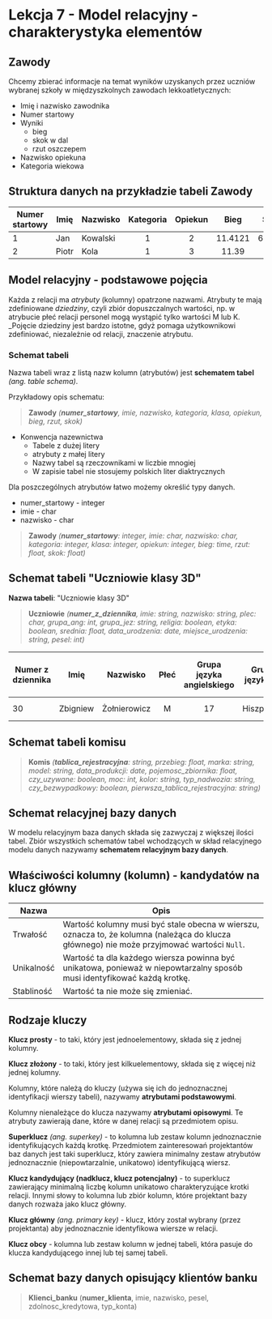 # Lekcja 7 - Model relacyjny - charakterystyka elementów

## Zawody

Chcemy zbierać informacje na temat wyników uzyskanych przez uczniów wybranej szkoły w międzyszkolnych zawodach lekkoatletycznych:

- Imię i nazwisko zawodnika
- Numer startowy
- Wyniki
  - bieg
  - skok w dal
  - rzut oszczepem
- Nazwisko opiekuna
- Kategoria wiekowa

## Struktura danych na przykładzie tabeli Zawody

| Numer startowy | Imię  | Nazwisko | Kategoria | Opiekun | Bieg    | Skok   | Rzut  |
| -------------- | ----- | -------- | :-------: | :-----: | :-----: | :----: | :---: |
| 1              | Jan   | Kowalski | 1         | 2       | 11.4121 | 6.2331 | 32.12 |
| 2              | Piotr | Kola     | 1         | 3       | 11.39   | 5.92   | 37.00 |

## Model relacyjny - podstawowe pojęcia

Każda z relacji ma _atrybuty_ (kolumny) opatrzone nazwami. Atrybuty te mają zdefiniowane _dziedziny_, czyli zbiór dopuszczalnych wartości, np. w atrybucie płeć relacji personel mogą wystąpić tylko wartości M lub K. _Pojęcie dziedziny jest bardzo istotne, gdyż pomaga użytkownikowi zdefiniować, niezależnie od relacji, znaczenie atrybutu.

### Schemat tabeli

Nazwa tabeli wraz z listą nazw kolumn (atrybutów) jest **schematem tabel** _(ang. table schema)_.

Przykładowy opis schematu:

>**Zawody** _(**numer_startowy**, imie, nazwisko, kategoria, klasa, opiekun, bieg, rzut, skok)_

- Konwencja nazewnictwa
  - Tabele z dużej litery
  - atrybuty z małej litery
  - Nazwy tabel są rzeczownikami w liczbie mnogiej
  - W zapisie tabel nie stosujemy polskich liter diaktrycznych

Dla poszczególnych atrybutów łatwo możemy określić typy danych.

- numer_startowy - integer
- imie - char
- nazwisko - char

>**Zawody** _(**numer_startowy**: integer, imie: char, nazwisko: char, kategoria: integer, klasa: integer, opiekun: integer, bieg: time, rzut: float, skok: float)_

## Schemat tabeli "Uczniowie klasy 3D"

**Nazwa tabeli**: "Uczniowie klasy 3D"

>**Uczniowie** _(**numer_z_dziennika**, imie: string, nazwisko: string, plec: char, grupa_ang: int, grupa_jez: string, religia: boolean, etyka: boolean, srednia: float, data_urodzenia: date, miejsce_urodzenia: string, pesel: int)_

| Numer z dziennika | Imię     | Nazwisko     | Płeć  | Grupa języka angielskiego | Grupa językowa | Czy chodzi na religię? | Czy chodzi na etykę? | Data urodzenia | Miejsce urodzenia | PESEL      |
| ----------------- | -------- | ------------ | :---: | :-----------------------: | -------------- | ---------------------- | -------------------- | -------------- | ----------------- | ---------- |
| 30                | Zbigniew | Żołnierowicz | M     | 17                        | Hiszpański     | Nie                    | Tak                  | 03-11-2000     | Białogard         | 00310***** |

## Schemat tabeli komisu

>**Komis** _(**tablica_rejestracyjna**: string, przebieg: float, marka: string, model: string, data_produkcji: date, pojemosc_zbiornika: float, czy_uzywane: boolean, moc: int, kolor: string, typ_nadwozia: string, czy_bezwypadkowy: boolean, pierwsza_tablica_rejestracyjna: string)_

## Schemat relacyjnej bazy danych

W modelu relacyjnym baza danych składa się zazwyczaj z większej ilości tabel. Zbiór wszystkich schematów tabel wchodzących w skład relacyjnego modelu danych nazywamy **schematem relacyjnym bazy danych**.

## Właściwości kolumny (kolumn) - kandydatów na klucz główny

| Nazwa      | Opis                                                                                                                                       |
| ---------- | ------------------------------------------------------------------------------------------------------------------------------------------ |
| Trwałość   | Wartość kolumny musi być stale obecna w wierszu, oznacza to, że kolumna (należąca do klucza głównego) nie może przyjmować wartości `Null`. |
| Unikalność | Wartość ta dla każdego wiersza powinna być unikatowa, ponieważ w niepowtarzalny sposób musi identyfikować każdą krotkę.                    |
| Stabliność | Wartość ta nie może się zmieniać.                                                                                                          |

## Rodzaje kluczy

**Klucz prosty** - to taki, który jest jednoelementowy, składa się z jednej kolumny.

**Klucz złożony** - to taki, który jest kilkuelementowy, składa się z więcej niż jednej kolumny.

Kolumny, które należą do kluczy (używa się ich do jednoznacznej identyfikacji wierszy tabeli), nazywamy **atrybutami podstawowymi**.

Kolumny nienależące do klucza nazywamy **atrybutami opisowymi**. Te atrybuty zawierają dane, które w danej relacji są przedmiotem opisu.

**Superklucz** _(ang. superkey)_ - to kolumna lub zestaw kolumn jednoznacznie identyfikujących każdą krotkę. Przedmiotem zainteresowań projektantów baz danych jest taki superklucz, który zawiera minimalny zestaw atrybutów jednoznacznie (niepowtarzalnie, unikatowo) identyfikującą wiersz.

**Klucz kandydujący (nadklucz, klucz potencjalny)** - to superklucz zawierający minimalną liczbę kolumn unikatowo charakteryzujące krotki relacji. Innymi słowy to kolumna lub zbiór kolumn, które projektant bazy danych rozważa jako klucz główny.

**Klucz główny** _(ang. primary key)_ - klucz, który został wybrany (przez projektanta) aby jednoznacznie identyfikowa wiersze w relacji.

**Klucz obcy** - kolumna lub zestaw kolumn w jednej tabeli, która pasuje do klucza kandydującego innej lub tej samej tabeli.

## Schemat bazy danych opisujący klientów banku

>**Klienci_banku** (**numer_klienta**, imie, nazwisko, pesel, zdolnosc_kredytowa, typ_konta)